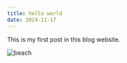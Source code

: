 ```yaml
---
title: hello world
date: 2024-11-17
---
```



<!-- truncate -->



This is my first post in this blog website.

![beach](./beach.png)
